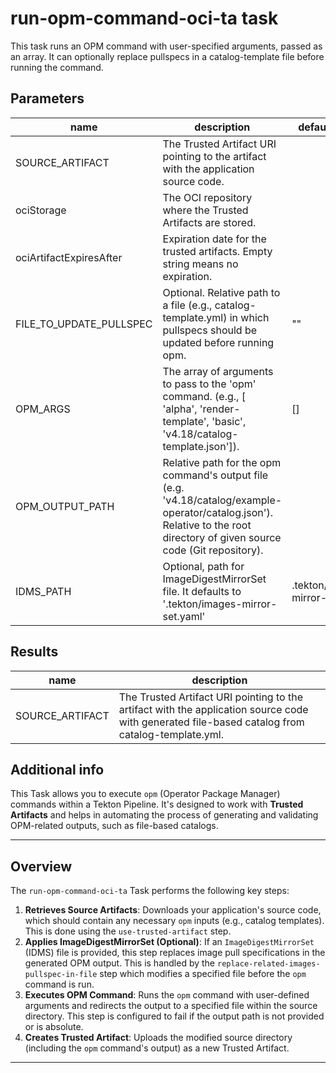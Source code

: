 # run-opm-command-oci-ta task

This task runs an OPM command with user-specified arguments, passed as an array. It can optionally replace pullspecs in a catalog-template file before running the command.

## Parameters
|name|description|default value|required|
|---|---|---|---|
|SOURCE_ARTIFACT|The Trusted Artifact URI pointing to the artifact with the application source code.||true|
|ociStorage|The OCI repository where the Trusted Artifacts are stored.||true|
|ociArtifactExpiresAfter|Expiration date for the trusted artifacts. Empty string means no expiration.||true|
|FILE_TO_UPDATE_PULLSPEC|Optional. Relative path to a file (e.g., catalog-template.yml) in which pullspecs should be updated before running opm.|""|false|
|OPM_ARGS|The array of arguments to pass to the 'opm' command. (e.g., [ 'alpha', 'render-template', 'basic', 'v4.18/catalog-template.json']).|[]|false|
|OPM_OUTPUT_PATH|Relative path for the opm command's output file (e.g. 'v4.18/catalog/example-operator/catalog.json'). Relative to the root directory of given source code (Git repository).||true|
|IDMS_PATH|Optional, path for ImageDigestMirrorSet file. It defaults to '.tekton/images-mirror-set.yaml'|.tekton/images-mirror-set.yaml|false|

## Results
|name|description|
|---|---|
|SOURCE_ARTIFACT|The Trusted Artifact URI pointing to the artifact with the application source code with generated file-based catalog from catalog-template.yml.|


## Additional info

This Task allows you to execute `opm` (Operator Package Manager) commands 
within a Tekton Pipeline. It's designed to work with **Trusted Artifacts** 
and helps in automating the process of generating and validating OPM-related outputs, such as file-based catalogs.

---

## Overview

The `run-opm-command-oci-ta` Task performs the following key steps:

1.  **Retrieves Source Artifacts**: Downloads your application's source code, which should contain any necessary `opm` inputs (e.g., catalog templates). This is done using the `use-trusted-artifact` step.
2.  **Applies ImageDigestMirrorSet (Optional)**: If an `ImageDigestMirrorSet` (IDMS) file is provided, this step replaces image pull specifications in the generated OPM output. This is handled by the `replace-related-images-pullspec-in-file` step which modifies a specified file before the `opm` command is run. 
3.  **Executes OPM Command**: Runs the `opm` command with user-defined arguments and redirects the output to a specified file within the source directory. This step is configured to fail if the output path is not provided or is absolute.
4.  **Creates Trusted Artifact**: Uploads the modified source directory (including the `opm` command's output) as a new Trusted Artifact.

---
